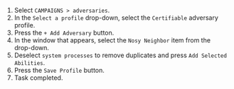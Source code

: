 1. Select `CAMPAIGNS > adversaries`.
1. In the `Select a profile` drop-down, select the `Certifiable` adversary profile.
1. Press the `+ Add Adversary` button.
1. In the window that appears, select the `Nosy Neighbor` item from the drop-down.
1. Deselect `system processes` to remove duplicates and press `Add Selected Abilities`.
1. Press the `Save Profile` button.
1. Task completed.